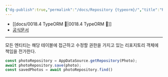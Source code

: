 ```yaml
---
{"dg-publish":true,"permalink":"/docs/Repository {typeorm}/","title":"Repository {typeorm}"}
---
```


- [[docs/0018.4 TypeORM 💾\|0018.4 TypeORM 💾]]
- [공식문서](https://typeorm.io/working-with-repository#)
___

모든 엔티티는 해당 테이블에 접근하고 수정할 권한을 가지고 있는 리포지토리 객체에 책임을 전가한다.

```ts
const photoRepository = AppDataSource.getRepository(Photo);
await photoRepository.save(photo);
const savedPhotos = await photoRepository.find()
```
